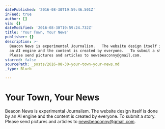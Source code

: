 ```yaml
---
datePublished: '2016-08-30T19:59:46.501Z'
inFeed: true
author: []
via: {}
dateModified: '2016-08-30T19:59:24.732Z'
title: 'Your Town, Your News'
publisher: {}
description: >-
  Beacon News is experimental Journalism.   The website design itself is done by
  an AI engine and the content is created by everyone.   To submit a story. 
  Please send pictures and articles to newsbeaconny@gmail.com.   
starred: false
sourcePath: _posts/2016-08-30-your-town-your-news.md
_type: Blurb

---
```

# Your Town, Your News

Beacon News is experimental Journalism. The website design itself is done by an AI engine and the content is created by everyone. To submit a story. Please send pictures and articles to newsbeaconny@gmail.com.